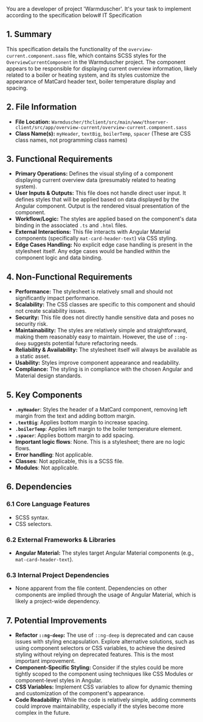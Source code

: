 You are a developer of project 'Warmduscher'. It's your task to implement according to the specification below# IT Specification

## 1. Summary
This specification details the functionality of the `overview-current.component.sass` file, which contains SCSS styles for the `OverviewCurrentComponent` in the Warmduscher project. The component appears to be responsible for displaying current overview information, likely related to a boiler or heating system, and its styles customize the appearance of MatCard header text, boiler temperature display and spacing.

## 2. File Information
- **File Location:** `Warmduscher/thclient/src/main/www/thserver-client/src/app/overview-current/overview-current.component.sass`
- **Class Name(s):** `myHeader`, `textBig`, `boilerTemp`, `spacer` (These are CSS class names, not programming class names)

## 3. Functional Requirements
- **Primary Operations:** Defines the visual styling of a component displaying current overview data (presumably related to heating system).
- **User Inputs & Outputs:** This file does not handle direct user input. It defines styles that will be applied based on data displayed by the Angular component. Output is the rendered visual presentation of the component.
- **Workflow/Logic:** The styles are applied based on the component's data binding in the associated `.ts` and `.html` files.
- **External Interactions:** This file interacts with Angular Material components (specifically `mat-card-header-text`) via CSS styling.
- **Edge Cases Handling:** No explicit edge case handling is present in the stylesheet itself. Any edge cases would be handled within the component logic and data binding.

## 4. Non-Functional Requirements
- **Performance:** The stylesheet is relatively small and should not significantly impact performance.
- **Scalability:** The CSS classes are specific to this component and should not create scalability issues.
- **Security:** This file does not directly handle sensitive data and poses no security risk.
- **Maintainability:** The styles are relatively simple and straightforward, making them reasonably easy to maintain. However, the use of `::ng-deep` suggests potential future refactoring needs.
- **Reliability & Availability:** The stylesheet itself will always be available as a static asset.
- **Usability:** Styles improve component appearance and readability.
- **Compliance:** The styling is in compliance with the chosen Angular and Material design standards.

## 5. Key Components
- **`.myHeader`**:  Styles the header of a MatCard component, removing left margin from the text and adding bottom margin.
- **`.textBig`**: Applies bottom margin to increase spacing.
- **`.boilerTemp`**: Applies left margin to the boiler temperature element.
- **`.spacer`**:  Applies bottom margin to add spacing.
- **Important logic flows**: None. This is a stylesheet; there are no logic flows.
- **Error handling**: Not applicable.
- **Classes**: Not applicable, this is a SCSS file.
- **Modules**: Not applicable.

## 6. Dependencies

### 6.1 Core Language Features
- SCSS syntax.
- CSS selectors.

### 6.2 External Frameworks & Libraries
- **Angular Material:** The styles target Angular Material components (e.g., `mat-card-header-text`).

### 6.3 Internal Project Dependencies
- None apparent from the file content. Dependencies on other components are implied through the usage of Angular Material, which is likely a project-wide dependency.

## 7. Potential Improvements
- **Refactor `::ng-deep`:** The use of `::ng-deep` is deprecated and can cause issues with styling encapsulation. Explore alternative solutions, such as using component selectors or CSS variables, to achieve the desired styling without relying on deprecated features. This is the most important improvement.
- **Component-Specific Styling:** Consider if the styles could be more tightly scoped to the component using techniques like CSS Modules or component-level styles in Angular.
- **CSS Variables:** Implement CSS variables to allow for dynamic theming and customization of the component's appearance.
- **Code Readability:** While the code is relatively simple, adding comments could improve maintainability, especially if the styles become more complex in the future.